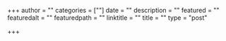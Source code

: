 +++
author = ""
categories = [""]
date = ""
description = ""
featured = ""
featuredalt = ""
featuredpath = ""
linktitle = ""
title = ""
type = "post"

+++

